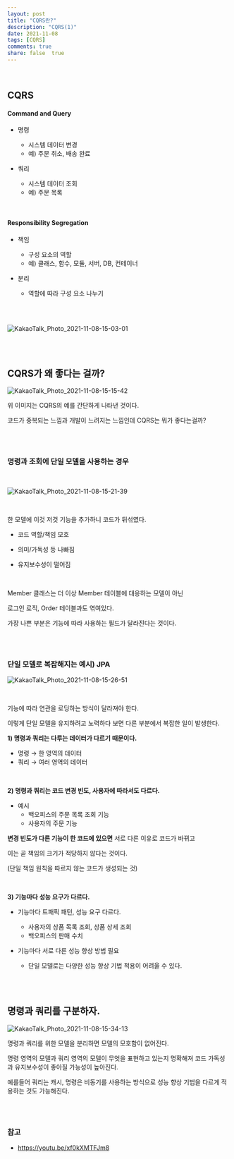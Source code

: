 ```yaml
---  
layout: post    
title: "CQRS란?"     
description: "CQRS(1)"     
date: 2021-11-08  
tags: [CQRS]  
comments: true  
share: false  true  
---    
```


<br />

## CQRS
 
#### Command and Query
* 명령
    - 시스템 데이터 변경 
    - 예) 주문 취소, 배송 완료 



* 쿼리 
    - 시스템 데이터 조회 
    - 예) 주문 목록 

<br />

#### Responsibility Segregation
* 책임 
  - 구성 요소의 역할 
  - 예) 클래스, 함수, 모듈, 서버, DB, 컨테이너 



* 분리 
  - 역할에 따라 구성 요소 나누기 

<br />
<br />

![KakaoTalk_Photo_2021-11-08-15-03-01](https://user-images.githubusercontent.com/33855307/140691922-4135df27-6d3c-4aea-9d94-35121d3ca3f3.jpeg)


<br />
<br />


## CQRS가 왜 좋다는 걸까?

![KakaoTalk_Photo_2021-11-08-15-15-42](https://user-images.githubusercontent.com/33855307/140693094-a3788958-db1f-4674-8193-9478927d48ba.jpeg)


위 이미지는 CQRS의 예를 간단하게 나타낸 것이다. 

코드가 중복되는 느낌과 개발이 느려지는 느낌인데 CQRS는 뭐가 좋다는걸까?

<br />
<br />

### 명령과 조회에 단일 모델을 사용하는 경우 

<br />

![KakaoTalk_Photo_2021-11-08-15-21-39](https://user-images.githubusercontent.com/33855307/140693671-65ae61c7-c6a1-4bf9-8ba2-f832e7af0e45.jpeg)

<br />


한 모델에 이것 저것 기능을 추가하니 코드가 뒤섞였다. 

* 코드 역할/책임 모호 

* 의미/가독성 등 나빠짐 

* 유지보수성이 떨어짐

<br />

Member 클래스는 더 이상 Member 테이블에 대응하는 모델이 아닌   

로그인 로직, Order 테이블과도 엮여있다. 


가장 나쁜 부분은 기능에 따라 사용하는 필드가 달라진다는 것이다. 

<br />
<br />

### 단일 모델로 복잡해지는 예시) JPA 

![KakaoTalk_Photo_2021-11-08-15-26-51](https://user-images.githubusercontent.com/33855307/140694166-e12082fe-0263-43de-9367-74de01e4c52c.jpeg)

<br />

기능에 따라 연관을 로딩하는 방식이 달라져야 한다. 

이렇게 단일 모델을 유지하려고 노력하다 보면 다른 부분에서 복잡한 일이 발생한다. 

**1) 명령과 쿼리는 다루는 데이터가 다르기 때문이다.**

* 명령 → 한 영역의 데이터 
* 쿼리 → 여러 영역의 데이터 

<br />

**2) 명령과 쿼리는 코드 변경 빈도, 사용자에 따라서도 다르다.**
* 예시 
  - 백오피스의 주문 목록 조회 기능 
  - 사용자의 주문 기능

**변경 빈도가 다른 기능이 한 코드에 있으면** 서로 다른 이유로 코드가 바뀌고   

이는 곧 책임의 크기가 적당하지 않다는 것이다. 

(단일 책임 원칙을 따르지 않는 코드가 생성되는 것)

<br />

**3) 기능마다 성능 요구가 다르다.**

* 기능마다 트패픽 패턴, 성능 요구 다르다. 
    - 사용자의 상품 목록 조회, 상품 상세 조회 
    - 백오피스의 판매 수치 



* 기능마다 서로 다른 성능 향상 방법 필요 
  - 단일 모델로는 다양한 성능 향상 기법 적용이 어려울 수 있다. 



<br />
<br />


## 명령과 쿼리를 구분하자. 

![KakaoTalk_Photo_2021-11-08-15-34-13](https://user-images.githubusercontent.com/33855307/140694915-96bb5267-02c7-4a4d-8629-50212d7299c3.jpeg)


명령과 쿼리를 위한 모델을 분리하면 모델의 모호함이 없어진다. 

명령 영역의 모델과 쿼리 영역의 모델이 무엇을 표현하고 있는지 명확해져 코드 가독성과 유지보수성이 좋아질 가능성이 높아진다. 

예를들어 쿼리는 캐시, 명령은 비동기를 사용하는 방식으로 성능 향상 기법을 다르게 적용하는 것도 가능해진다. 


<br />
<br />


### 참고 
* <https://youtu.be/xf0kXMTFJm8>

<br />